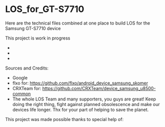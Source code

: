 # LOS_for_GT-S7710
Here are the technical files combined at one place to build LOS for the Samsung GT-S7710 device

This project is work in progress

-

-

-



Sources and Credits:

- Google
- flxo for: https://github.com/flxo/android_device_samsung_skomer
- CRXTeam for: https://github.com/CRXTeam/device_samsung_u8500-common
- The whole LOS Team and many supporters, you guys are great! Keep doing the right thing, fight against planned obsolescence and make our devices life longer. Thx for your part of helping to save the planet.

This project was made possible thanks to special help of:
